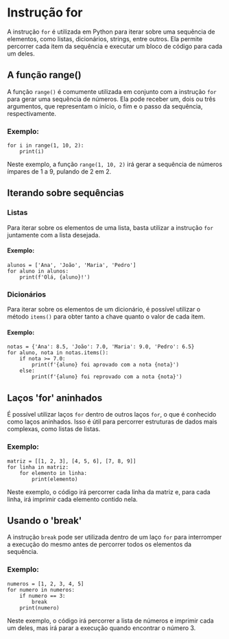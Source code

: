 # Instrução for

A instrução `for` é utilizada em Python para iterar sobre uma sequência de elementos, como listas, dicionários, strings, entre outros. Ela permite percorrer cada item da sequência e executar um bloco de código para cada um deles.

## A função range()

A função `range()` é comumente utilizada em conjunto com a instrução `for` para gerar uma sequência de números. Ela pode receber um, dois ou três argumentos, que representam o início, o fim e o passo da sequência, respectivamente.

### Exemplo:

```
for i in range(1, 10, 2):
    print(i)
```

Neste exemplo, a função `range(1, 10, 2)` irá gerar a sequência de números ímpares de 1 a 9, pulando de 2 em 2.

## Iterando sobre sequências

### Listas

Para iterar sobre os elementos de uma lista, basta utilizar a instrução `for` juntamente com a lista desejada.

#### Exemplo:

```
alunos = ['Ana', 'João', 'Maria', 'Pedro']
for aluno in alunos:
    print(f'Olá, {aluno}!')
```

### Dicionários

Para iterar sobre os elementos de um dicionário, é possível utilizar o método `items()` para obter tanto a chave quanto o valor de cada item.

#### Exemplo:

```
notas = {'Ana': 8.5, 'João': 7.0, 'Maria': 9.0, 'Pedro': 6.5}
for aluno, nota in notas.items():
    if nota >= 7.0:
        print(f'{aluno} foi aprovado com a nota {nota}')
    else:
        print(f'{aluno} foi reprovado com a nota {nota}')
```

## Laços 'for' aninhados

É possível utilizar laços `for` dentro de outros laços `for`, o que é conhecido como laços aninhados. Isso é útil para percorrer estruturas de dados mais complexas, como listas de listas.

### Exemplo:

```
matriz = [[1, 2, 3], [4, 5, 6], [7, 8, 9]]
for linha in matriz:
    for elemento in linha:
        print(elemento)
```

Neste exemplo, o código irá percorrer cada linha da matriz e, para cada linha, irá imprimir cada elemento contido nela.

## Usando o 'break'

A instrução `break` pode ser utilizada dentro de um laço `for` para interromper a execução do mesmo antes de percorrer todos os elementos da sequência.

### Exemplo:

```
numeros = [1, 2, 3, 4, 5]
for numero in numeros:
    if numero == 3:
        break
    print(numero)
```

Neste exemplo, o código irá percorrer a lista de números e imprimir cada um deles, mas irá parar a execução quando encontrar o número 3.
